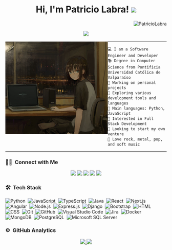 <h1 align="center">
Hi, I'm Patricio Labra!
  <img src="https://media.giphy.com/media/hvRJCLFzcasrR4ia7z/giphy.gif" width="30"></h1>
  <img src="https://komarev.com/ghpvc/?username=PatricioLabra&label=Profile%20Views&color=0e75b6&style=flat" align='right' alt="PatricioLabra" />
<br/>

<!-- Typing SVG by DenverCoder1 - https://github.com/DenverCoder1/readme-typing-svg -->
<p align="center">
  <a href="https://github.com/DenverCoder1/readme-typing-svg"><img src="https://readme-typing-svg.herokuapp.com?lines=Software-Engineer;Full+Stack+Web+Developer;Freelancer;Always%20learning%20new%20things&center=true&width=380&height=45"></a>
</p>

<img align="left" src="https://github.com/I-am-vishalmaurya/I-am-vishalmaurya/blob/main/cropped_image.png" alt="Unfortunately I didn't find the author of the pic, feel to open a pull request if found" width="320" />
<hr>

```
💻 I am a Software Engineer and Developer
📚 Degree in Computer Science from Pontificia Universidad Católica de Valparaíso  
🔭 Working on personal projects
🌱 Exploring various development tools and languages
🌟 Main languages: Python, JavaScript
🚩 Interested in Full Stack Development
🚀 Looking to start my own venture
🎵 Love rock, metal, pop, and soft music
```
<hr>


### 🤝🏻 &nbsp;Connect with Me
<p align="center">
<a href="https://www.patriciolabra.com"><img src="https://img.shields.io/badge/Portfolio-3423A6?style=flat&logo=Google-Chrome&logoColor=white"/></a>
<a href="https://www.linkedin.com/in/patricio-labra-verdugo"><img src="https://img.shields.io/badge/Linkedin-0077B5?style=flat&logo=Linkedin&logoColor=white"/></a>
<a href="mailto:patricio.labra827@gmail.com"><img src="https://img.shields.io/badge/Mail-D14836?style=flat&logo=Gmail&logoColor=white"/></a>
<a href="https://www.instagram.com/patricio.labra/"><img src="https://img.shields.io/badge/Instagram-E4405F?style=flat&logo=Instagram&logoColor=white"/></a>
<a href="https://www.facebook.com/patricioalejandro.labraverdugo"><img src="https://img.shields.io/badge/Facebook-1877F2?style=flat&logo=Facebook&logoColor=white"/></a>
</p>

### 🛠 &nbsp;Tech Stack
![Python](https://img.shields.io/badge/-Python-05122A?style=flat&logo=python)&nbsp;
![JavaScript](https://img.shields.io/badge/-JavaScript-05122A?style=flat&logo=javascript)&nbsp;
![TypeScript](https://img.shields.io/badge/-TypeScript-05122A?style=flat&logo=typescript&logoColor=white)&nbsp;
![Java](https://img.shields.io/badge/-Java-05122A?style=flat&logo=java&logoColor=FFA518)&nbsp;
![React](https://img.shields.io/badge/-React-05122A?style=flat&logo=react)&nbsp;
![Next.js](https://img.shields.io/badge/-Next.js-05122A?style=flat&logo=next.js&logoColor=white)&nbsp;
![Angular](https://img.shields.io/badge/-Angular-05122A?style=flat&logo=angular&logoColor=DD0031)&nbsp;
![Node.js](https://img.shields.io/badge/-Node.js-05122A?style=flat&logo=node.js)&nbsp;
![Express.js](https://img.shields.io/badge/-Express.js-05122A?style=flat&logo=express)&nbsp;
![Django](https://img.shields.io/badge/-Django-05122A?style=flat&logo=django&logoColor=092E20)&nbsp;
![Bootstrap](https://img.shields.io/badge/-Bootstrap-05122A?style=flat&logo=bootstrap&logoColor=563D7C)&nbsp;
![HTML](https://img.shields.io/badge/-HTML-05122A?style=flat&logo=html5)&nbsp;
![CSS](https://img.shields.io/badge/-CSS-05122A?style=flat&logo=css3&logoColor=1572B6)&nbsp;
![Git](https://img.shields.io/badge/-Git-05122A?style=flat&logo=git)&nbsp;
![GitHub](https://img.shields.io/badge/-GitHub-05122A?style=flat&logo=github)&nbsp;
![Visual Studio Code](https://img.shields.io/badge/-Visual%20Studio%20Code-05122A?style=flat&logo=visual-studio-code&logoColor=007ACC)&nbsp;
![Jira](https://img.shields.io/badge/-Jira-05122A?style=flat&logo=jira&logoColor=0A0FFF)&nbsp;
![Docker](https://img.shields.io/badge/-Docker-05122A?style=flat&logo=docker&logoColor=0db7ed)&nbsp;
![MongoDB](https://img.shields.io/badge/-MongoDB-05122A?style=flat&logo=mongodb&logoColor=4ea94b)&nbsp;
![PostgreSQL](https://img.shields.io/badge/-PostgreSQL-05122A?style=flat&logo=postgresql&logoColor=316192)&nbsp;
![Microsoft SQL Server](https://img.shields.io/badge/-Microsoft%20SQL%20Server-05122A?style=flat&logo=microsoft-sql-server&logoColor=CC2927)&nbsp;


### ⚙️ &nbsp;GitHub Analytics
<p align="center">
<a href="https://github.com/AVS1508">
  <img height="180em" src="https://github-readme-stats-eight-theta.vercel.app/api?username=PatricioLabra&show_icons=true&theme=algolia&include_all_commits=true&count_private=true"/>
  <img height="180em" src="https://github-readme-stats-eight-theta.vercel.app/api/top-langs/?username=PatricioLabra&layout=compact&langs_count=8&theme=algolia"/>
</a>
</p>
